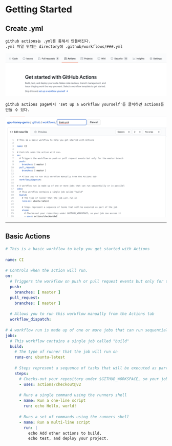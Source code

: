 # Getting Started

## Create .yml

    github actions는 .yml를 통해서 만들어진다.
    .yml 파일 위치는 directory에 .github/workflows/###.yml

![preliminary01](./images/00.png)
    
    github actions page에서 'set up a workflow yourself'를 클릭하면 actions를 만들 수 있다.
    
![preliminary01](./images/01.png)

---
## Basic Actions

``` yml
# This is a basic workflow to help you get started with Actions

name: CI

# Controls when the action will run. 
on:
  # Triggers the workflow on push or pull request events but only for the master branch
  push:
    branches: [ master ]
  pull_request:
    branches: [ master ]

  # Allows you to run this workflow manually from the Actions tab
  workflow_dispatch:

# A workflow run is made up of one or more jobs that can run sequentially or in parallel
jobs:
  # This workflow contains a single job called "build"
  build:
    # The type of runner that the job will run on
    runs-on: ubuntu-latest

    # Steps represent a sequence of tasks that will be executed as part of the job
    steps:
      # Checks-out your repository under $GITHUB_WORKSPACE, so your job can access it
      - uses: actions/checkout@v2

      # Runs a single command using the runners shell
      - name: Run a one-line script
        run: echo Hello, world!

      # Runs a set of commands using the runners shell
      - name: Run a multi-line script
        run: |
          echo Add other actions to build,
          echo test, and deploy your project.

```